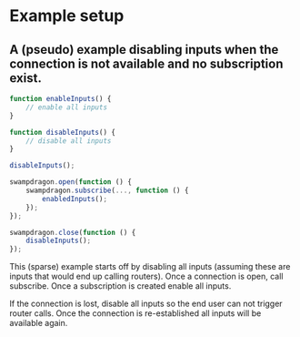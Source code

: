 # Example setup #


## A (pseudo) example disabling inputs when the connection is not available and no subscription exist. ##

```javascript
function enableInputs() {
    // enable all inputs
}

function disableInputs() {
    // disable all inputs
}

disableInputs();

swampdragon.open(function () {
    swampdragon.subscribe(..., function () {
        enabledInputs();
    });
});

swampdragon.close(function () {
    disableInputs();
});
```

This (sparse) example starts off by disabling all inputs (assuming these are inputs that would end up calling routers).
Once a connection is open, call subscribe. Once a subscription is created enable all inputs.

If the connection is lost, disable all inputs so the end user can not trigger router calls.
Once the connection is re-established all inputs will be available again.

